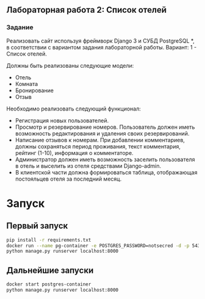 ## Лабораторная работа 2: Список отелей

### Задание

Реализовать сайт используя фреймворк Django 3 и СУБД PostgreSQL *, в соответствии с вариантом задания лабораторной
работы.
Вариант: 1 - Список отелей.

Должны быть реализованы следующие модели:

- Отель
- Комната
- Бронирование
- Отзыв

Необходимо реализовать следующий функционал:

- Регистрация новых пользователей.
- Просмотр и резервирование номеров. Пользователь должен иметь
  возможность редактирования и удаления своих резервирований.
- Написание отзывов к номерам. При добавлении комментариев, должны
  сохраняться период проживания, текст комментария, рейтинг (1-10),
  информация о комментаторе.
- Администратор должен иметь возможность заселить пользователя в отель и
  выселить из отеля средствами Django-admin.
- В клиентской части должна формироваться таблица, отображающая
  постояльцев отеля за последний месяц.


# Запуск

## Первый запуск

```zsh
pip install -r requirements.txt
docker run --name pg-container -e POSTGRES_PASSWORD=notsecred -d -p 5432:5432 postgres
python manage.py runserver localhost:8000
```

## Дальнейшие запуски

```zsh
docker start postgres-container
python manage.py runserver localhost:8000
```